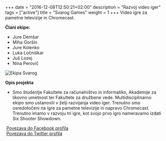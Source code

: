 +++
date = "2016-12-08T12:50:21+02:00"
description = "Razvoj video iger"
tags = ["active"]
title = "Svarog Games"
weight = 1
+++
Video igre za pametne televizije in Chromecast.
<!--more-->

**Člani ekipe:**

- Jure Demšar
- Miha Goršin
- Jure Kolenko
- Luka Ločniškar
- Juš Lozej
- Nina Perovič

![Ekipa Svarog](/img/ekipa-svarog.png)

**Opis projekta**

- Smo študentje Fakultete za računalništvo in informatiko, Akademije za likovno umetnost ter Fakultete za družbene vede. Multidisciplinarno ekipo smo ustanovili v želji razvijanja video iger. Trenutno smo osredotočeni na igre za pametne televizije in napravo Chromecast. Trenutno imamo v razvoju tri igre, kot svojo prvo igro nameravamo izdati Six Shooter Showdown.

<i class="fa fa-facebook fa-fw">&nbsp;</i>[Povezava do Facebook profila](https://www.facebook.com/svaroggames/)  
<i class="fa fa-twitter fa-fw">&nbsp;</i>[Povezava do Twitter profila](https://twitter.com/Svarog_Games)
